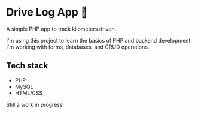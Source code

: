 # Drive Log App 🚗

A simple PHP app to track kilometers driven.

I'm using this project to learn the basics of PHP and backend development. I'm working with forms, databases, and CRUD operations.

## Tech stack
- PHP
- MySQL
- HTML/CSS

Still a work in progress!
